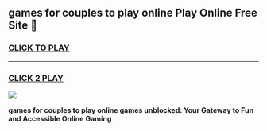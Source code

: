 
## games for couples to play online Play Online Free Site 👋
<h3>
<a href="https://download.freeplayer.one?title=games_for_couples_to_play_online&ref=21F">CLICK TO PLAY</a></h3>
<hr>

<h3>
<a href="https://download.freeplayer.one?title=games_for_couples_to_play_online&ref=21F">CLICK 2 PLAY</a>
  
</h3>

<a href="https://download.freeplayer.one?title=games_for_couples_to_play_online&ref=21F"><img src="https://cdnb.artstation.com/p/assets/images/images/032/539/853/original/anto-thomas-button-gif.gif"></a>


**games for couples to play online games unblocked: Your Gateway to Fun and Accessible Online Gaming**
